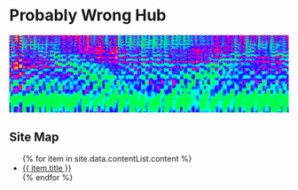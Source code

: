 # Probably Wrong Hub

![Spectrum Banner](/images/spectrum_banner.png)<br/>

<h2>Site Map</h2>
<ul>
   {% for item in site.data.contentList.content %}
      <li><a href="{{ item.url }}">{{ item.title }}</a></li>
   {% endfor %}
</ul>